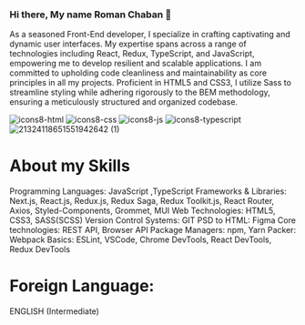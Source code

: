 ### Hi there, My name Roman Chaban 👋
As a seasoned Front-End developer, I specialize in crafting captivating and dynamic user interfaces. My expertise spans across a range of technologies including React, Redux, TypeScript, and JavaScript, empowering me to develop resilient and scalable applications. I am committed to upholding code cleanliness and maintainability as core principles in all my projects. Proficient in HTML5 and CSS3, I utilize Sass to streamline styling while adhering rigorously to the BEM methodology, ensuring a meticulously structured and organized codebase.

![icons8-html](https://github.com/Chaban1001/Chaban1001/assets/137433410/34189f70-2558-4b99-8a70-bab55c08e075)
![icons8-css](https://github.com/Chaban1001/Chaban1001/assets/137433410/9321ec34-2f6c-436e-b464-e792f51df06b)
![icons8-js](https://github.com/Chaban1001/Chaban1001/assets/137433410/8c19afc3-d964-4eb7-805f-f3ed3a74b3fc)
![icons8-typescript](https://github.com/Chaban1001/Chaban1001/assets/137433410/b9b0d40b-1402-47d1-8603-9504613ff87d)
![21324118651551942642 (1)](https://github.com/Chaban1001/Chaban1001/assets/137433410/83848a5d-9118-411f-b5c0-4f28332423e4)


# About my Skills
Programming Languages: 
JavaScript ,TypeScript
Frameworks & Libraries: 
Next.js,  React.js, Redux.js,  Redux Saga,
Redux Toolkit.js,  React Router, Axios,
Styled-Components,  Grommet,  MUI
Web Technologies: 
HTML5,  CSS3,  SASS(SCSS)
Version Control Systems: GIT
PSD to HTML: Figma
Core technologies: 
REST API,  Browser API
Package Managers: npm,  Yarn
Packer: Webpack
Basics: 
ESLint,  VSCode, Chrome DevTools,
React DevTools, Redux DevTools

# Foreign Language: 
ENGLISH (Intermediate)

